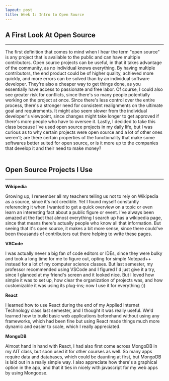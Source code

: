 ```yaml
---
layout: post
title: Week 1: Intro to Open Source
---
```



## **A First Look At Open Source**
***
The first definition that comes to mind when I hear the term "open source" is any project that is available to the public and can have multiple contributors. Open source projects can be useful, in that it takes advantage of the community, as no individual knows everything. By having multiple contributors, the end product could be of higher quality, achieved more quickly, and more errors can be solved than by an individual software developer. They're also a cheaper way to get things done, as you essentially have access to passionate and free labor. Of course, I could also see greater risk for conflicts, since there's so many people potentially working on the project at once. Since there's less control over the entire process, there's a stronger need for consistent realignments on the ultimate goal and requirements. It might also seem slower from the individual developer's viewpoint, since changes might take longer to get approved if there's more people who have to oversee it. Lastly, I decided to take this class because I've used open source projects in my daily life, but I was curious as to why certain projects were open source and a lot of other ones weren't; are there certain properties of the functionality that make some softwares better suited for open source, or is it more up to the companies that develop it and their need to make money?
<br>
<br>

## **Open Source Projects I Use**
***
**Wikipedia**

Growing up, I remember all my teachers telling us not to rely on Wikipedia as a source, since it's not credible. Yet I found myself constantly referencing it when I wanted to get a quick overview on a topic or even learn an interesting fact about a public figure or event. I've always been amazed at the fact that almost everything I search up has a wikipedia page, since that means there's actually people who know all that information. But seeing that it's open source, it makes a bit more sense, since there could've been thousands of contributors out there helping to write these pages.

**VSCode**

I was actually never a big fan of code editors or IDEs, since they were bulky and took a long time for me to figure out, opting for simple Notepad++ instead for a lot of my computer science classes. But last semester, my professor recommended using VSCode and I figured I'd just give it a try, since I glanced at my friend's screen and it looked nice. But I loved how simple it was to set up, how clear the organization of projects was, and how customizable it was using its plug-ins; now I use it for everything :))

**React**

I learned how to use React during the end of my Applied Internet Technology class last semester, and I thought it was really useful. We'd learned how to build basic web applications beforehand without using any frameworks, which had been fine but using React made things much more dynamic and easier to scale, which I really appreciated.

**MongoDB**

Almost hand in hand with React, I had also first come across MongoDB in my AIT class, but soon used it for other courses as well. So many apps require data and databases, which could be daunting at first, but MongoDB is laid out in a really simple way. I also appreciate how there's a graphical option in the app, and that it ties in nicely with javascript for my web apps by using Mongoose.